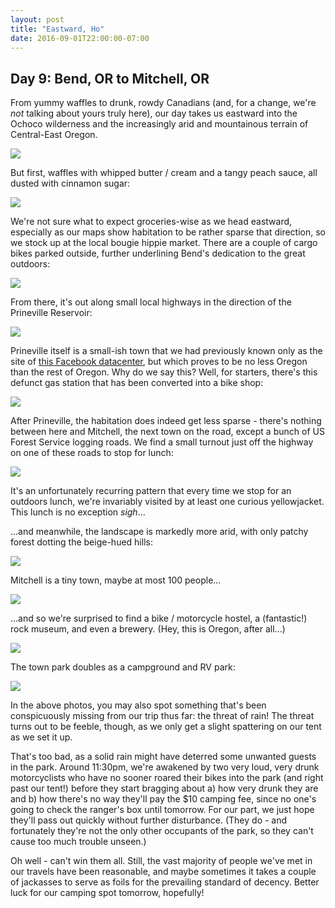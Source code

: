 ```yaml
---
layout: post
title: "Eastward, Ho"
date: 2016-09-01T22:00:00-07:00
---
```


## Day 9: Bend, OR to Mitchell, OR

From yummy waffles to drunk, rowdy Canadians (and, for a change, we're *not* talking about yours truly here), our day takes us eastward into the Ochoco wilderness and the increasingly arid and mountainous terrain of Central-East Oregon.

![](https://lh3.googleusercontent.com/e3xcLBCAAhkXZb6UmEw3KADJMhiGw1KLxacA1XaKNhIDA44IjuOSB1QBo8S-S7cw6BWywfEbK5vQYKx4wS_U78tsGr__lCPO-Lgd-KUuVd2ecC6E-QhMjCdPb81QVcbAgYp_zcJJNKxICVm-6gjT-QDkXXMIlAGAXfHiIy3A0zeCZEsfgURpcUrHGzxJqQLzCpo1O5ewhFgIjbhNAu2xP8xblE_QBMcGYyQ7P3JJ_tM7v9H0FHXauiih7fFG94TWUi8hiCOZw60y_AibagbOEzdSG5aKdY_LdBIcmSGxuHrXaifOq8Yk49IZWI0a_eQEjf9H7kMx42tRW_c8rmUmnTLk00DPoM18uvlHAfrDabipAEz56nnADnjySIEtsdClFKl_OXW4TbN9s9dRTCWhyKUwIcP9ZdHXpMhHzTRG9uZ9G2QTZzBcpbg18mPI9iGH6v1Y90tlmYz0Fsmso-CqxjwMUOS3r-k2QEyPMsQfAXXYc9Jy4WjGvD-OOwKSsP-a2cpjBVGx4jsRh0X6IVzRLh7ebn0BLrhe1oO6b16X2V5EHCWq_9zIIyPM7uNG8sM8d4aLpzVHRUdCcOqpLddPNZJupy2nn79WzQ8XsfKpDdM=w1413-h799-no)

But first, waffles with whipped butter / cream and a tangy peach sauce, all dusted with cinnamon sugar:

![](https://lh3.googleusercontent.com/2W6pcAa9Hv650mPOajjKMp5JRkJFPg64R9k48qlETX_uFR_LuQyK3wmEyMUg7Sxv3VnrKdShqYgCa_DMOVnsxblafQhodH5AWDbNfAM_LCajXRCrS2fEAiIrDKiUS1l5JTxxALDZsq0TzqiNj909zUa2zPvGX4wkLClnk8UOBnk-2v6iMhqK6AuIAZOiKTsORemcxKSFtYaPbyIX2I8W80We0OCM_rbxyeCKU3g6A6gn9v2tw4fHdknVFcBlKx0-AvhlEgoTrgU8gS6ybO4yzIC3tvVww2onB2WW5jo7JdmGvFr4HHPsa50wI1CcJ6fCPBbYos_I02-PXIS32Iqu8e9mGtx2gOKFjwy4NohSqvPZ_NHFJTyvDcreeZhR7MPpgAYjOG06vA90XiKjCxhkkV3Mhb0cyATiolrGwJwlG-Nx8zLe5fKFVZDGYPAuAfcpX02EkZ6yibMTds7vyI9Fte5kMcO7a9ulEfiCDeIyB9v9VflemT8qAg0NqJhtASW4ogqLxxfwQZhU1rygvyI352gDfko1tDCY5ntVGxwrG9la6TyBDtNmuKAzPDib8byarcC6q0byZqUmgv0W6DpnMvLW1HgudZ_TOPBU_-skh9M=w1336-h755-no)

We're not sure what to expect groceries-wise as we head eastward, especially as our maps show habitation to be rather sparse that direction, so we stock up at the local bougie hippie market.  There are a couple of cargo bikes parked outside, further underlining Bend's dedication to the great outdoors:

![](https://lh3.googleusercontent.com/lK3xU9h6G2NEeDC_cZ8G_Hu-EaJopc43EbXYYTlfqLJw3RKMhe3vTxqMlVyBXU5zjoWa3roVU4J8oEFPgN-lxX3mSP_TxHJdPmBY0xBeNfnf5nVhfefHIs-K5g0uezd8EducJVf3uM9ARUXckfyY04Uv9DK2L2Gzjq1DdEda8bIdAK-Ipg3GYWK-JKl9bO52242SB7sLhHR3YdJAHBbzXFJCM79jw819ibGLKRajGk2vFNyaQMzCsIlQ15ZjFMEfX0sXe02snnySkCItQ-ktPVb47Z-EXTMG22XVAX4dr2q3E7m-dqGlJNZIz3oRYP0hb4l7L2-NLHkfd5h1Vn0ocnjt66LjMgywhdm6cuqwNb6xGCV1diV9MBhhJFh96YQPBLnrGHWECUCs2ldaZb3BOYUp7hEQtpz5S4q3kxNAXJVNOZ5QPjN-KGZMdKdecHdfccQ8lwhdp5EFA3DOFJ51CZZUC7A8GFP4burcylXZ1HvE5MCbK8ZT40E3qmPyFW8p4Qpr_JTTF5ntx52mBX_G_1_msdhEjdFee8HyIZlTomXPOJijfI6K_qBZG_aDT9_dGzAHQtJKg6dcLj48BKtxl4I39Un16Fqdd16QHDRKWFIs=w1336-h755-no)

From there, it's out along small local highways in the direction of the Prineville Reservoir:

![](https://lh3.googleusercontent.com/PMrkDNIFByO3sCMYhof0SuFcUt0a2H-C82UCVJbZ_ADGaUh5-LG8JQ3KbbQJweTwnuYgRmk-T2nFhe5eLRUb6_yw_OhEXPCtZP6CkIrc37LKzL962bUwO34yGMWmWR591TwNUcimlDvxNUvWZFXR0r-AoCR07WAn_Srkt2Ur47chg8SPoDJ6hpjr0Q-Ad4endJ5JlXYz-6HdNm72O4CjtGCpn7BeFqVaJ1Z_5BNs7jnby_Z7vH5K_M9JVQVSX-yVVRfz5YIsACgvEp6B9IXDmo-UJvDnB8cYtxBIYaqMXclAQpFQz6lUCVHxHPyYL-sB11QfI_SSLdn4X96xh01ITGtHKCUJirR1mylsWUeslh7S3Oj5KFA8v7DqFZnNWLGLZEnbIHQALpUNYlqwunWKuR_EM7uTCdFlkxhiov1COsHgJuetaLJQ8ET1xrDJCoo5-3TNnjjq4WjcU9-cu4N26bIXnkOTRdRrOGiW3vzPXfYo4b6SqE8iusG9gXieaDpfj_uWHXe0afdmSnqYycK0_ZS3rDE0AddV1SvKqJuqG_U7O-EHB0uA9qmq4KSv1vog2_ufeRzp5Xp9PwM68ROaKzR7uD4UV0HyVfjk1_X3JYvF=w1336-h755-no)

Prineville itself is a small-ish town that we had previously known only as the site of [this Facebook datacenter](https://www.google.com/maps/place/Facebook+Data+Center/@44.265642,-120.8904822,12.06z/data=!4m5!3m4!1s0x54b9323ef0df2263:0xa7b7006f466378d1!8m2!3d44.2935144!4d-120.8836794), but which proves to be no less Oregon than the rest of Oregon.  Why do we say this?  Well, for starters, there's this defunct gas station that has been converted into a bike shop:

![](https://lh3.googleusercontent.com/7JDYwgSP8KujCAo12nmTJEhdPtaeQW4kE0hJB3Knqv-_AMdBEE1GC9WzA0fKAb57i3tvJIYIj9KJCOIDYWPToDX5fhER3XdXAboYKIJEVzSmjZHKss1BoTg3nvMKByZuV3vXg-qrHj0pTDqFGv7ikz-80_fz7XvStS8rqlpQJKDkiTpZ_fTr_EXLudh61E34tLMJqbJOMpWhcfAB5pUUyv1gWyd6n6aEYp37NnS-Qk7CuIVVFXLIKRHKXxU3d5FHxcw07kNPx_y_RzztkAALhHRdBTquKvHPqsJUS51Wh0V4URxhKgY5dbfTlQ4b1ONrPW3fEGFMHCaX7f52hoidDZOGrZvYKjwoZ9Rl5_R3BbT6fh7ssd6bLk92HYfK70lYWYvpG39n4vzrLH0YTxb6HgFw9bsBFkwbPmM2meB-YS2tVTNqCDF1CktTDyxO0bjbfHUfhajwUuWINRg0uskdUlqF3ObMogllNawd-4L5fXd_otDJycTxfR7OYi_0dtwsHIb7_tWZWFSBFbihzmXKEgYWOEyUQw5Uca6USYyM4PYzQJz-zaHeJP4F3aftV6ICijRHfXxjd7NnJ-2D14woJo840lZXi2NLAS_PRYWeu6p-=w1336-h755-no)

After Prineville, the habitation does indeed get less sparse - there's nothing between here and Mitchell, the next town on the road, except a bunch of US Forest Service logging roads.  We find a small turnout just off the highway on one of these roads to stop for lunch:

![](https://lh3.googleusercontent.com/gZ-gLV1gi9SCF3X6nlDhefKc9z8xy3gUESbaiaLgD7dfCTW4QHOzhcfX8-6wZ-DUbi61WKqXqgxpmt-K2aa7uVNPn8zrsSX5PvVofYZA1WKPxjhZb_gNzDrKJiCW7EbQ3N-Kz3al9ueX6RiYxzBnkaEXs902YnFcq0CPlcyLXCySepGVicZ96pZwG0_pgOWgt59wa8lJAYl1QsnCS3NzS9NgJ6oafL8qDVbGAG2JoPY2PjZeEZfw6AjV9Rhx-_rjmIeZody9XdyO9FpsBdYjlXd_OS9V8tLmwjB2aRibvUY0mV-M6kizHts1Hi_NubOlOQfcSVTKvxZn7IIGgv71S9RImNEIbKW8XSPDuHxTtVe2zcrDfXxJUXAl8rUOaESZ1cvI_4RWna2LcKWieRazmE5MUfvM9VRKE_0qjZI4K0eA7IAouUi-dJDJ52Bx58CWiHra_lgcaa7HjlBQjfh4z5sQ3BGZ9FDsZ1xqUmAW9zX06rJ3v8WFN2r-5Z9NS6xdOga2VRseVbmj4Qo2DVCti2N3kM0qDPMsABw7OCCfkH_TKjWH_UgO_brI98tEaWX7EMad_FPE-heL8ikhq7p0t7NL5YFw8doS00WHlM9PU6Ni=w1336-h755-no)

It's an unfortunately recurring pattern that every time we stop for an outdoors lunch, we're invariably visited by at least one curious yellowjacket.  This lunch is no exception *sigh*...

...and meanwhile, the landscape is markedly more arid, with only patchy forest dotting the beige-hued hills:

![](https://lh3.googleusercontent.com/dq5pmFxijzvGdJ5ieQl-TGG6SMgwFqMcNcmbvFdtQXU_9xesqDsa2djsioTZ-1H6HsGHlTG4gE-X-ZYEFI7Ft_Ld_Fzkn4P5nsxHhQfNKRRO8OjVNj9YF0M8tu1lZoYTYNrkRuGKIDEXelIOslCZW-qhe6Z9dgVhZFWsQ2sAcW7MIzJbzEWwqehvUwSlP5Vl-boO1IZ12HnES3P4RcV2VZ3jEfPEBdy-34odhRz1fCCAQSOVBW32mDEtfGkIsxQ7wDaVYTLbEJegNN4L-TxVXXMsmfU2B2iIN1YNBhejTR3wWi9uXEqxKBP2RK0J7LQdgZKUp4mmrKQ30rFjUm45d_YQ4W34x9Zkua2n0yQR8GnkarxAyM6g4W3nfnq7n2noQddNxGpyT0w-1a9wz1nSG0lcTaD4_SMyXM7nbqtEwCv2jkXPJOT76sxsbZdodiaVlMuQxWF3wiIFWhys61hTbzxT3MvZVL01Nh5-kGrdLUMeJDO9xuqpkT3Ipyfl7G5WTwgP5oBcPnrkV0IfxBx91EEFPu77BBrJvsLp45RcjHqirrTW9NwaulxBH90rWWQB0ZWqCjnFatmB_Po0EmoFeaC81-enl-zoly3hFZi1XIl9=w1336-h755-no)

Mitchell is a tiny town, maybe at most 100 people...

![](https://lh3.googleusercontent.com/2mh-RCOhPymOxtDiEZl3Cnh2VSnyY1-YqgnAcyNuxD9uRDvkkZ5gWexrgLcWSLJdmDj5sQbzxEX3rd7KxkSyCKUp89lupMaQ8fco72c1OiId91aXaguLDFW_oG7Iut8P9Sygd4scM9bnSJoguWmnuhuAfyPCOTNcBDL_Ka2bJj5AFsDF-M6nNFRwb1js5qqzs-r4-Oqq04QseodqTe8xLEsDDzrHYdKAP1alXTYkcKpcvW208Vla0uums7byIuT2iwO5MexnVzDOPFqXNqmcu_Ga5rxng3gOdDK1kIh8KtoR6WGdSYkpgscDPtYZoPD1DM_1MbW2mLJeU5yvq9FW6m_GRXg2EqBkp2ivO4yrFIEArP-Jv2yg98yK5TsUdDNLm0oOx1GGOO0RdRRTjAMSGG5JVSlAYA6blKSdL7rNbT-tHfE0AdiyWdkDMMv0wOWeVPWuS9flLdXek4K828z7WSe_HKgcRB_jKJpgPaTUpJG5oVbuyfqh9GJQIEPDH88evMqxwuN744s0U4vLhlqmm0PGtx-u3PJlP0uD2uqXaHVTEb2fQ8Gxv-kNTtmkvl4mN9-uhyAfD-kBSi01NA9yg5VSkwgmghZys--piJ1a7UHI=w1336-h755-no)

...and so we're surprised to find a bike / motorcycle hostel, a (fantastic!) rock museum, and even a brewery.  (Hey, this is Oregon, after all...)

![](https://lh3.googleusercontent.com/YaWTcW_b4Qf-ZJP5M1-7mGF5m0HIdKlPRC2h9RpWjg4oKxr9na6DOuJ-EFhV-UbvVRwRjtqgcp3JfCS_bHDE0CF9i7H_HY8vJcyqsiZjpkUCl1Ba9lQkdlhI4UsogcbX3vA3DnL9TNtU49qvwjbhiACW67Zb9z95m-scSMc6tu_IS7FSwv8G1vzXtTofVdQ8Wo5T1yEI39lqX_98wGZBi57uB7rYRH3XcBbMCz7yz_osUYTFojSZe-7O7FO6V8MOZZqku2GCggfwAcfd5F-IcN2GFjsLM6xtP_DusAFRNM0kAOKbxDE_-sDmmsp0-KAZtnIwpns6ROorDUT2aZ2M3rTucABgqWEqZtIR-_QRUYl1-Ro9TMA0pzA-2HbXaEBZqmgvN_2_-T14x-hn5FQHJugyPaq8C7eaF1w-GUOgFuQEMWhpAh0YGAeX5vmYj95WjylIWqbm-xmVZpzT1FEZw5UWlKM83Fwt4Q4npQhrnTo1FRcmArk32AgazfsS8O9qNYFLh_gUAMHla6-cJu3eM6tYY0IX2HaVlJTWBOBBHG4j4XvBdxluoQv1scq1OkyWrq8hjWpo15hN77Y18MjQLiRSkSDfqEmmzqFNmswJgmrT=w1336-h755-no)

The town park doubles as a campground and RV park:

![](https://lh3.googleusercontent.com/9xwCduFE1IAHMJBl9zvpbKh-Y_HdNVW45KC3qc26vdz4q_Wk3uChrvTRJQLtzMNa6Se4ffgAVW3UOYJ-egswfd1Gt2-hvM4vhrOgf6YobwcM1WbT97jmRRa_f9gwgMikObnc6J0kw1NKtcHp0PpvfDv2N5vEJMKs7tC6XNqUX6m4KtIPwLymVhOE5vZjAf4jDkANQ8XF8LBs8oLKJT_aat9udk8V9oa5VYtgLlo2wakc60nSx8C5Pazc7tBfEk6Qy9c3VpIzE5XUzTtuuJ8rAl7468H41nfD43joHHOrnvmRtznlDZEmj-GkPa_oCsst5rh2QRI9LBXdURvIq5b6uS8lkjQO-z95qLuLM2lWRXGhIOvp8NbMXtWehI2nGUjcvSieqeCRuS4UD6LNJDQ5OqgrEUO4BmNEfKJYDvpY_f-eP0IfGRXMaoOaotebM1QkWDIoKpk05sbh0cJCszI17yk20-DuBS08zAeW8z2JxYn16MP6vkIyHiKfoN6eTRvPOgkt7gqwx08_F8Sooyey6uo1wUHpLr_78cJn10_CeAlF6XBhDg7q6UseBflO5XV9an_T9yEM4bRq19SWkPj68XGZBAMrttnEChPTAkD_Oac=w427-h755-no)

In the above photos, you may also spot something that's been conspicuously missing from our trip thus far: the threat of rain!  The threat turns out to be feeble, though, as we only get a slight spattering on our tent as we set it up.

That's too bad, as a solid rain might have deterred some unwanted guests in the park.  Around 11:30pm, we're awakened by two very loud, very drunk motorcyclists who have no sooner roared their bikes into the park (and right past our tent!) before they start bragging about a) how very drunk they are and b) how there's no way they'll pay the $10 camping fee, since no one's going to check the ranger's box until tomorrow.  For our part, we just hope they'll pass out quickly without further disturbance.  (They do - and fortunately they're not the only other occupants of the park, so they can't cause too much trouble unseen.)

Oh well - can't win them all.  Still, the vast majority of people we've met in our travels have been reasonable, and maybe sometimes it takes a couple of jackasses to serve as foils for the prevailing standard of decency.  Better luck for our camping spot tomorrow, hopefully!
